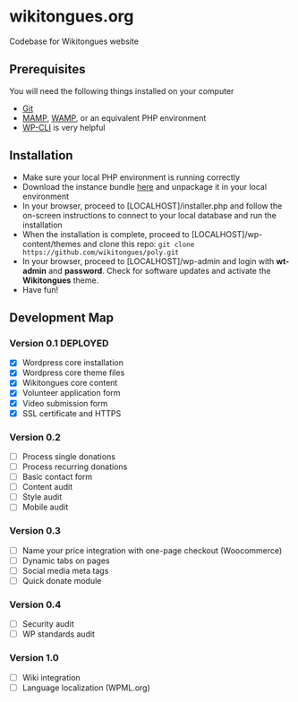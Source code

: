 # wikitongues.org
Codebase for Wikitongues website

## Prerequisites
You will need the following things installed on your computer
+ [Git](https://git-scm.com/)
+ [MAMP](), [WAMP](), or an equivalent PHP environment
+ [WP-CLI](http://wp-cli.org/) is very helpful

## Installation
+ Make sure your local PHP environment is running correctly
+ Download the instance bundle [here]() and unpackage it in your local environment
+ In your browser, proceed to [LOCALHOST]/installer.php and follow the on-screen instructions to connect to your local database and run the installation
+ When the installation is complete, proceed to [LOCALHOST]/wp-content/themes and clone this repo: `git clone https://github.com/wikitongues/poly.git`
+ In your browser, proceed to [LOCALHOST]/wp-admin and login with **wt-admin** and **password**. Check for software updates and activate the **Wikitongues** theme.
+ Have fun!

## Development Map
### Version 0.1 DEPLOYED
- [x] Wordpress core installation
- [x] Wordpress core theme files
- [x] Wikitongues core content
- [x] Volunteer application form
- [x] Video submission form
- [x] SSL certificate and HTTPS

### Version 0.2
- [ ] Process single donations
- [ ] Process recurring donations
- [ ] Basic contact form
- [ ] Content audit
- [ ] Style audit
- [ ] Mobile audit

### Version 0.3
- [ ] Name your price integration with one-page checkout (Woocommerce) 
- [ ] Dynamic tabs on pages
- [ ] Social media meta tags
- [ ] Quick donate module

### Version 0.4
- [ ] Security audit
- [ ] WP standards audit

### Version 1.0
- [ ] Wiki integration
- [ ] Language localization (WPML.org)